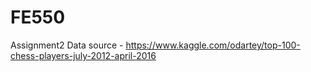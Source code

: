 # FE550

Assignment2
Data source - https://www.kaggle.com/odartey/top-100-chess-players-july-2012-april-2016
